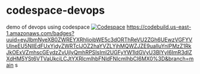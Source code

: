 # codespace-devops
demo of devops using codespace
[![Codespace](https://github.com/jithsg/codespace-devops/actions/workflows/main.yml/badge.svg)](https://github.com/jithsg/codespace-devops/actions/workflows/main.yml)
https://codebuild.us-east-1.amazonaws.com/badges?uuid=eyJlbmNyeXB0ZWREYXRhIjoibWE5c3dORThReVU2ZGh6UEwzVGFYVUlneEU5NllEdFUxYjdyZWRTclJOZ2haYVZLYjhMQWZJZE9ualluYnlPMzZ1RkJkOExVZmhscGEydzZvUjlyQmhRPSIsIml2UGFyYW1ldGVyU3BlYyI6ImR3dlZXdHM5YSt6VTVaUkciLCJtYXRlcmlhbFNldFNlcmlhbCI6MX0%3D&branch=main
s